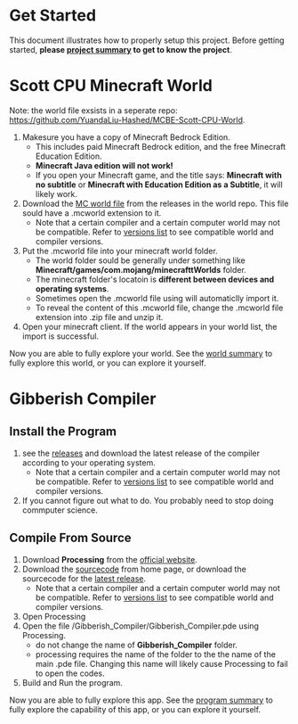 # Get Started

This document illustrates how to properly setup this project. 
Before getting started, __please [project summary](/README.md) to get to know the project__.

# Scott CPU Minecraft World
Note: the world file exsists in a seperate repo: https://github.com/YuandaLiu-Hashed/MCBE-Scott-CPU-World.
1. Makesure you have a copy of Minecraft Bedrock Edition. 
   - This includes paid Minecraft Bedrock edition, and the free Minecraft Education Edition. 
   - __Minecraft Java edition will not work!__
   - If you open your Minecraft game, and the title says: __Minecraft with no subtitle__ or __Minecraft with Education Edition as a Subtitle__, it will likely work. 
2. Download the [MC world file](https://github.com/YuandaLiu-Hashed/MCBE-Scott-CPU-World/releases/latest) from the releases in the world repo. This file sould have a .mcworld extension to it.
   - Note that a certain compiler and a certain computer world may not be compatible. Refer to [versions list](/Documents/versions.md) to see compatible world and compiler versions. 
3. Put the .mcworld file into your minecraft world folder. 
   - The world folder sould be generally under something like __Minecraft/games/com.mojang/minecrafttWorlds__ folder. 
   - The minecraft folder's locatoin is __different between devices and operating systems__. 
   - Sometimes open the .mcworld file using will automaticlly import it. 
   - To reveal the content of this .mcworld file, change the .mcworld file extension into .zip file and unzip it. 
4. Open your minecraft client. If the world appears in your world list, the import is successful. 

Now you are able to fully explore your world. See the [world summary](/Documents/world/summary.md) to fully explore this world, or you can explore it yourself. 

# Gibberish Compiler
## Install the Program
1. see the [releases](https://github.com/YuandaLiu-Hashed/MCBE-Scott-CPU/releases/) and download the latest release of the compiler according to your operating system. 
   - Note that a certain compiler and a certain computer world may not be compatible. Refer to [versions list](/Documents/versions.md) to see compatible world and compiler versions. 
2. If you cannot figure out what to do. You probably need to stop doing commputer science. 

## Compile From Source
1. Download __Processing__ from the [official website](https://processing.org).
2. Download the [sourcecode](https://github.com/YuandaLiu-Hashed/MCBE-Scott-CPU) from home page, or download the sourcecode for the [latest release](https://github.com/YuandaLiu-Hashed/MCBE-Scott-CPU/releases/latest). 
   - Note that a certain compiler and a certain computer world may not be compatible. Refer to [versions list](/Documents/versions.md) to see compatible world and compiler versions. 
3. Open Processing
4. Open the file /Gibberish_Compiler/Gibberish_Compiler.pde using Processing.
   * do not change the name of __Gibberish_Compiler__ folder. 
   * processing requires the name of the folder to the the name of the main .pde file. Changing this name will likely cause Processing to fail to open the codes.
5. Build and Run the program. 

Now you are able to fully explore this app. See the [program summary](/Documents/compiler/summary.md) to fully explore the capability of this app, or you can explore it yourself. 
